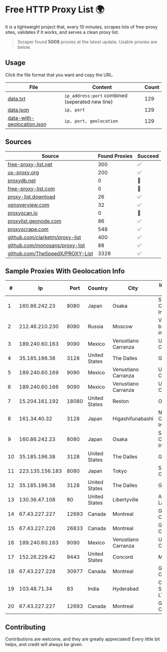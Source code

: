 
# Free HTTP Proxy List 🌍

It is a lightweight project that, every 10 minutes, scrapes lots of free-proxy sites, validates if it works, and serves a clean proxy list.


> Scraper found **5008** proxies at the latest update. Usable proxies are below.

## Usage

Click the file format that you want and copy the URL.


|File|Content|Count|
|----|-------|-----|
|[data.txt](https://raw.githubusercontent.com/themiralay/Proxy-List-World/master/data.txt)|`ip_address:port` combined (seperated new line)|129|
|[data.json](https://raw.githubusercontent.com/themiralay/Proxy-List-World/master/data.json)|`ip, port`|129|
|[data-with-geolocation.json](https://raw.githubusercontent.com/themiralay/Proxy-List-World/master/data-with-geolocation.json)|`ip, port, geolocation`|129|

## Sources

|Source|Found Proxies|Succeed|
|------|-------------|-------|
|[free-proxy-list.net](https://free-proxy-list.net)|300|✅|
|[us-proxy.org](https://www.us-proxy.org)|200|✅|
|[proxydb.net](http://proxydb.net)|0|🚫|
|[free-proxy-list.com](https://free-proxy-list.com/?page=&port=&type%5B%5D=http&type%5B%5D=https&up_time=0&search=Search)|0|🚫|
|[proxy-list.download](https://www.proxy-list.download/HTTP)|26|✅|
|[vpnoverview.com](https://vpnoverview.com/privacy/anonymous-browsing/free-proxy-servers)|32|✅|
|[proxyscan.io](https://www.proxyscan.io)|0|🚫|
|[proxylist.geonode.com](https://proxylist.geonode.com/api/proxy-list?limit=300&page=1&sort_by=lastChecked&sort_type=desc&protocols=http,https)|86|✅|
|[proxyscrape.com](https://api.proxyscrape.com/v2/?request=displayproxies&protocol=http&timeout=10000&country=all&ssl=all&anonymity=all)|548|✅|
|[github.com/clarketm/proxy-list](https://raw.githubusercontent.com/clarketm/proxy-list/master/proxy-list-raw.txt)|400|✅|
|[github.com/monosans/proxy-list](https://raw.githubusercontent.com/monosans/proxy-list/main/proxies/http.txt)|88|✅|
|[github.com/TheSpeedX/PROXY-List](https://raw.githubusercontent.com/TheSpeedX/PROXY-List/master/http.txt)|3328|✅|


## Sample Proxies With Geolocation Info

|#|Ip|Port|Country|City|Internet Service Provider|
|-|--|----|-------|----|-------------------------|
|1|160.86.242.23|8080|Japan|Osaka|Sony Network Communications Inc|
|2|212.46.210.230|8080|Russia|Moscow|VympelKom broadband internet|
|3|189.240.60.163|9090|Mexico|Venustiano Carranza|Uninet S.A. de C.V.|
|4|35.185.196.38|3128|United States|The Dalles|Google LLC|
|5|189.240.60.169|9090|Mexico|Venustiano Carranza|Uninet S.A. de C.V.|
|6|189.240.60.166|9090|Mexico|Venustiano Carranza|Uninet S.A. de C.V.|
|7|15.204.161.192|18080|United States|Reston|OVH SAS|
|8|161.34.40.32|3128|Japan|Higashifunabashi|NTT PC Communications, Inc.|
|9|160.86.242.23|8080|Japan|Osaka|Sony Network Communications Inc|
|10|35.185.196.38|3128|United States|The Dalles|Google LLC|
|11|223.135.156.183|8080|Japan|Tokyo|So-net Corporation|
|12|35.185.196.38|3128|United States|The Dalles|Google LLC|
|13|130.36.47.108|80|United States|Libertyville|Abbott Laboratories|
|14|67.43.227.227|12693|Canada|Montreal|GloboTech Communications|
|15|67.43.227.226|26833|Canada|Montreal|GloboTech Communications|
|16|189.240.60.163|9090|Mexico|Venustiano Carranza|Uninet S.A. de C.V.|
|17|152.26.229.42|9443|United States|Concord|MCNC|
|18|67.43.227.228|30977|Canada|Montreal|GloboTech Communications|
|19|103.48.71.34|83|India|Hyderabad|Country Online Services PVT LTD|
|20|67.43.227.227|12693|Canada|Montreal|GloboTech Communications|



## Contributing

Contributions are welcome, and they are greatly appreciated! Every
little bit helps, and credit will always be given.

